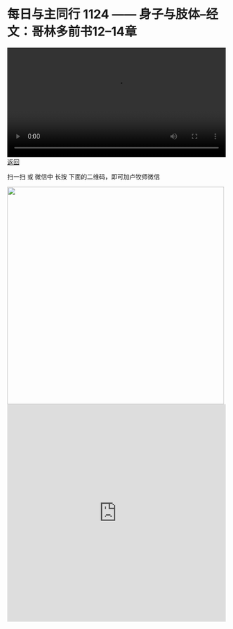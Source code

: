 # 每日与主同行 1124 —— 身子与肢体–经文：哥林多前书12–14章

<video width='100%' controls src='https://go2024.simai.life/api?redirect=https://r2.savefamily.net/@pastorpaulqiankunlu618/Mxo-MrKpwzk.mp4?metric=PastorLu%26keyword=webpage%26type=video%26bot=26%26to=webpage'></video>
<a href='../daily.html'> 返回 </a>
<p>扫一扫 或 微信中 长按 下面的二维码，即可加卢牧师微信</p>
<img src='https://r2.savefamily.net/OVagt1.JPG' width='500px' />



<iframe width="100%" height="500" src="https://www.youtube.com/embed/Mxo-MrKpwzk?si=zz5OCgHQvyW71w8c&amp;controls=0" title="YouTube video player" frameborder="0" allow="accelerometer; autoplay; clipboard-write; encrypted-media; gyroscope; picture-in-picture; web-share" referrerpolicy="strict-origin-when-cross-origin" allowfullscreen></iframe>